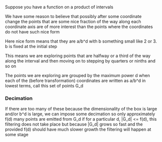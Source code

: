 Suppose you have a function on a product of intervals

We have some reason to believe that possibly after some coordinate change
the points that are some nice fraction of the way along each coordinate axis
are of more interest than the points where the coordinates do not have such nice form

Here nice form means that they are a/b^d with b something small like 2 or 3. b is fixed at the initial step

This means we are exploring points that are halfway or a third of the way along the interval
and then moving on to stepping by quarters or ninths and so on

The points we are exploring are grouped by the maximum power d when
each of the (before transformation) coordinates are
written as a/b^d in lowest terms, call this set of points G_d

### Decimation

If there are too many of these because the dimensionality of the box is large and/or
b^d is large, we can impose some decimation so only approximately f(d) many points are emitted
from G_d
if for a particular d, |G_d| <= f(d), this filtering does not take place
but because |G_d| grows so fast and the provided f(d) should have much slower growth
the filtering will happen at some stage
